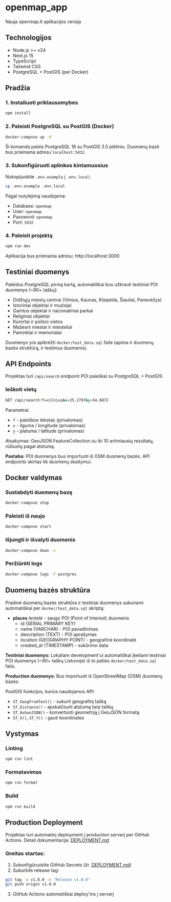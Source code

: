 # openmap_app
Nauja openmap.lt aplikacijos versija

## Technologijos
- Node.js >= v24
- Next.js 15
- TypeScript
- Tailwind CSS
- PostgreSQL + PostGIS (per Docker)

## Pradžia

### 1. Instaliuoti priklausomybes
```bash
npm install
```

### 2. Paleisti PostgreSQL su PostGIS (Docker)
```bash
docker-compose up -d
```

Ši komanda paleis PostgreSQL 16 su PostGIS 3.5 plėtiniu. Duomenų bazė bus prieinama adresu `localhost:5432`.

### 3. Sukonfigūruoti aplinkos kintamuosius
Nukopijuokite `.env.example` į `.env.local`:
```bash
cp .env.example .env.local
```

Pagal nutylėjimą naudojama:
- Database: `openmap`
- User: `openmap`
- Password: `openmap`
- Port: `5432`

### 4. Paleisti projektą
```bash
npm run dev
```

Aplikacija bus prieinama adresu: http://localhost:3000

## Testiniai duomenys

Paleidus PostgreSQL pirmą kartą, automatiškai bus užkrauti testiniai POI duomenys (~90+ taškų):
- Didžiųjų miestų centrai (Vilnius, Kaunas, Klaipėda, Šiauliai, Panevėžys)
- Istoriniai objektai ir muziejai
- Gamtos objektai ir nacionaliniai parkai
- Religiniai objektai
- Kurortai ir poilsio vietos
- Mažesni miestai ir miesteliai
- Paminklai ir memorialai

Duomenys yra apibrėžti `docker/test_data.sql` faile (apima ir duomenų bazės struktūrą, ir testinius duomenis).

## API Endpoints

Projektas turi `/api/search` endpoint POI paieškai su PostgreSQL + PostGIS:

### Ieškoti vietų
```bash
GET /api/search?f=vilnius&x=25.2797&y=54.6872
```

Parametrai:
- `f` - paieškos tekstas (privalomas)
- `x` - ilguma / longitude (privalomas)
- `y` - platuma / latitude (privalomas)

Atsakymas: GeoJSON FeatureCollection su iki 10 artimiausių rezultatų, rūšiuotų pagal atstumą.

**Pastaba:** POI duomenys bus importuoti iš OSM duomenų bazės. API endpoints skirtas tik duomenų skaitymui.

## Docker valdymas

### Sustabdyti duomenų bazę
```bash
docker-compose stop
```

### Paleisti iš naujo
```bash
docker-compose start
```

### Išjungti ir išvalyti duomenis
```bash
docker-compose down -v
```

### Peržiūrėti logs
```bash
docker-compose logs -f postgres
```

## Duomenų bazės struktūra

Pradinė duomenų bazės struktūra ir testiniai duomenys sukuriami automatiškai per `docker/test_data.sql` skriptą:

- **places** lentelė - saugo POI (Point of Interest) duomenis
  - id (SERIAL PRIMARY KEY)
  - name (VARCHAR) - POI pavadinimas
  - description (TEXT) - POI aprašymas
  - location (GEOGRAPHY POINT) - geografinė koordinatė
  - created_at (TIMESTAMP) - sukūrimo data

**Testiniai duomenys:** Lokaliam development'ui automatiškai įkeliami testiniai POI duomenys (~90+ taškų Lietuvoje) iš to paties `docker/test_data.sql` failo.

**Production duomenys:** Bus importuoti iš OpenStreetMap (OSM) duomenų bazės.

PostGIS funkcijos, kurios naudojamos API:
- `ST_GeogFromText()` - sukurti geografinį tašką
- `ST_Distance()` - apskaičiuoti atstumą tarp taškų
- `ST_AsGeoJSON()` - konvertuoti geometriją į GeoJSON formatą
- `ST_X()`, `ST_Y()` - gauti koordinates

## Vystymas

### Linting
```bash
npm run lint
```

### Formatavimas
```bash
npm run format
```

### Build
```bash
npm run build
```

## Production Deployment

Projektas turi automatinį deployment į production serverį per GitHub Actions. Detali dokumentacija: [DEPLOYMENT.md](./docs/DEPLOYMENT.md)

### Greitas startas:

1. Sukonfigūruokite GitHub Secrets (žr. [DEPLOYMENT.md](./docs/DEPLOYMENT.md))
2. Sukurkite release tag:
```bash
git tag -a v1.0.0 -m "Release v1.0.0"
git push origin v1.0.0
```
3. GitHub Actions automatiškai deploy'ins į serverį
